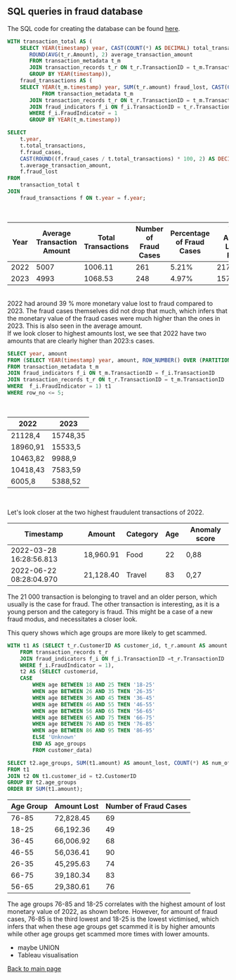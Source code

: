 ## SQL queries in fraud database
The SQL code for creating the database can be found [here](./creating_fraud_detection_db.sql).

``` sql
WITH transaction_total AS (
	SELECT YEAR(timestamp) year, CAST(COUNT(*) AS DECIMAL) total_transactions, 
	   ROUND(AVG(t_r.Amount), 2) average_transaction_amount
	   FROM transaction_metadata t_m
	   JOIN transaction_records t_r ON t_r.TransactionID = t_m.TransactionID
	   GROUP BY YEAR(timestamp)),
	fraud_transactions AS (
	SELECT YEAR(t_m.timestamp) year, SUM(t_r.amount) fraud_lost, CAST(COUNT(*) AS DECIMAL) fraud_cases
		   FROM transaction_metadata t_m
	   JOIN transaction_records t_r ON t_r.TransactionID = t_m.TransactionID
	   JOIN fraud_indicators f_i ON f_i.TransactionID = t_r.TransactionID
	   WHERE f_i.FraudIndicator = 1
	   GROUP BY YEAR(t_m.timestamp))

SELECT 
    t.year,
    t.total_transactions,
    f.fraud_cases,
    CAST(ROUND((f.fraud_cases / t.total_transactions) * 100, 2) AS DECIMAL(5, 2)) as percentage_of_fraud,
    t.average_transaction_amount,
    f.fraud_lost
FROM 
    transaction_total t
JOIN 
    fraud_transactions f ON t.year = f.year;

```
<br>

| Year | Average Transaction Amount | Total Transactions | Number of Fraud Cases | Percentage of Fraud Cases | Total Amount Lost in Fraud | Average Amount Lost in Fraud |
|------|----------------------------|--------------------|------------------------|----------------------------|----------------------------|------------------------------|
| 2022 | 5007                       | 1006.11            | 261                    | 5.21%                      | 217,517.32                 | 833.40                       |
| 2023 | 4993                       | 1068.53            | 248                    | 4.97%                      | 157,403.40                 | 634.69                       |

<br>
2022 had around 39 % more monetary value lost to fraud compared to 2023. The fraud cases themselves did not drop that much, which infers that the monetary value of the fraud cases were much higher than the ones in 2023. This is also seen in the average amount. <br>
If we look closer to highest amounts lost, we see that 2022 have two amounts that are clearly higher than 2023:s cases.

``` sql
SELECT year, amount
FROM (SELECT YEAR(timestamp) year, amount, ROW_NUMBER() OVER (PARTITION BY YEAR(timestamp) ORDER BY amount DESC) row_no
FROM transaction_metadata t_m
JOIN fraud_indicators f_i ON t_m.TransactionID = f_i.TransactionID
JOIN transaction_records t_r ON t_r.TransactionID = t_m.TransactionID
WHERE  f_i.FraudIndicator = 1) t1
WHERE row_no <= 5;
```

<br>

| 2022 |	2023 |
| ---- | ---- |
| 21128,4  | 15748,35 |
| 18960,91 |	15533,5 |
| 10463,82 | 9988,9 |
| 10418,43 | 7583,59 |
| 6005,8 | 5388,52 |

<br>

Let's look closer at the two highest fraudulent transactions of 2022. 

| Timestamp                 | Amount    | Category | Age | Anomaly score |
|---------------------------|-----------|----------|-----| ------------- |
| 2022-03-28 16:28:56.813   | 18,960.91 | Food     | 22  | 0,88          |
| 2022-06-22 08:28:04.970   | 21,128.40 | Travel   | 83  | 0,27          |

The 21 000 transaction is belonging to travel and an older person, which usually is the case for fraud. The other transaction is interesting, as it is a young person and the category is fraud. This might be a case of a new fraud modus, and necessitates a closer look. 

This query shows which age groups are more likely to get scammed. 

``` sql
WITH t1 AS (SELECT t_r.CustomerID AS customer_id, t_r.amount AS amount
	FROM transaction_records t_r
	JOIN fraud_indicators f_i ON f_i.TransactionID =t_r.TransactionID
	WHERE f_i.FraudIndicator = 1),
	t2 AS (SELECT customerid, 
	CASE 
	    WHEN age BETWEEN 18 AND 25 THEN '18-25'
        WHEN age BETWEEN 26 AND 35 THEN '26-35'
        WHEN age BETWEEN 36 AND 45 THEN '36-45'
        WHEN age BETWEEN 46 AND 55 THEN '46-55'
        WHEN age BETWEEN 56 AND 65 THEN '56-65'
        WHEN age BETWEEN 65 AND 75 THEN '66-75'
		WHEN age BETWEEN 76 AND 85 THEN '76-85'
		WHEN age BETWEEN 86 AND 95 THEN '86-95'
        ELSE 'Unknown'
    	END AS age_groups
		FROM customer_data)

SELECT t2.age_groups, SUM(t1.amount) AS amount_lost, COUNT(*) AS num_of_fraud
FROM t1
JOIN t2 ON t1.customer_id = t2.CustomerID
GROUP BY t2.age_groups
ORDER BY SUM(t1.amount);
```

| Age Group | Amount Lost | Number of Fraud Cases |
|-----------|-------------|-----------------------|
| 76-85     | 72,828.45   | 69                    |
| 18-25     | 66,192.36   | 49                    |
| 36-45     | 66,006.92   | 68                    |
| 46-55     | 56,036.41   | 90                    |
| 26-35     | 45,295.63   | 74                    |
| 66-75     | 39,180.34   | 83                    |
| 56-65     | 29,380.61   | 76                    |

The age groups 76-85 and 18-25 correlates with the highest amount of lost monetary value of 2022, as shown before. However, for amount of fraud cases, 76-85 is the third lowest and 18-25 is the lowest victimised, which infers that when these age groups get scammed it is by higher amounts while other age groups get scammed more times with lower amounts.

- maybe UNION
- Tableau visualisation

[Back to main page](./index.md)
